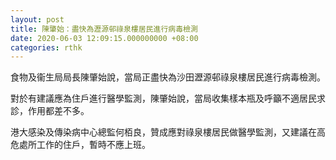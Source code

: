 ```yaml
---
layout: post
title: 陳肇始：盡快為瀝源邨祿泉樓居民進行病毒檢測
date: 2020-06-03 12:09:15.000000000 +08:00
categories: rthk
---
```


食物及衞生局局長陳肇始說，當局正盡快為沙田瀝源邨祿泉樓居民進行病毒檢測。

對於有建議應為住戶進行醫學監測，陳肇始說，當局收集樣本瓶及呼籲不適居民求診，作用都差不多。

港大感染及傳染病中心總監何栢良，贊成應對祿泉樓居民做醫學監測，又建議在高危處所工作的住戶，暫時不應上班。
